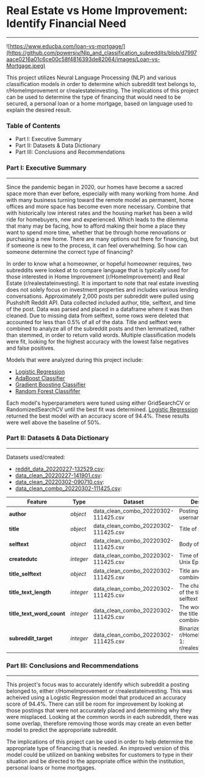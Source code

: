 # Real Estate vs Home Improvement: Identify Financial Need
---

![https://www.educba.com/loan-vs-mortgage/](https://github.com/powersjv/Nlp_and_classification_subreddits/blob/d7997aace0216a01c6ce00c58f4816393de82064/images/Loan-vs-Mortgage.jpeg)

This project utilizes Neural Language Processing (NLP) and various classification models in order to determine which subreddit text belongs to, r/HomeImprovement or r/realestateinvesting. The implications of this project can be used to determine the type of financing that would need to be secured, a personal loan or a home mortgage, based on language used to explain the desired result.

### Table of Contents

- Part I: Executive Summary
- Part II: Datasets & Data Dictionary
- Part III: Conclusions and Recommendations

### Part I: Executive Summary
---
Since the pandemic began in 2020, our homes have become a sacred space more than ever before, especially with many working from home. And with many business turning toward the remote model as permanent, home offices and more space has become even more necessary. Combine that with historically low interest rates and the housing market has been a wild ride for homebuyers, new and experienced. Which leads to the dilemma that many may be facing, how to afford making their home a place they want to spend more time, whether that be through home renovations or purchasing a new home. There are many options out there for financing, but if someone is new to the process, it can feel overwhelming. So how can someone determine the correct type of financing? 

In order to know what a homeowner, or hopeful homeowner requires, two subreddits were looked at to compare language that is typically used for those interested in Home Improvement (r/HomeImprovement) and Real Estate (r/realestateinvesting). It is important to note that real estate investing does not solely focus on investment properties and includes various lending conversations. Approximately 2,000 posts per subreddit were pulled using Pushshift Reddit API.  Data collected included author, title, selftext, and time of the post.  Data was parsed and placed in a dataframe where it was then cleaned. Due to missing data from selftext, some rows were deleted that accounted for less than 0.5% of all of the data. Title and selftext were combined to analyze all of the subreddit posts and then lemmatized, rather than stemmed, in order to return valid words. Multiple classification models were fit, looking for the highest accuracy with the lowest false negatives and false positives. 

Models that were analyzed during this project include:

- [Logistic Regression](https://git.generalassemb.ly/powersjv/project_3/blob/3c22007a7d056a9b89e779dcea1dc88d32454d40/code/03_Models/03_Modeling_Logistic_Combo.ipynb)
- [AdaBoost Classifier](https://git.generalassemb.ly/powersjv/project_3/blob/3c22007a7d056a9b89e779dcea1dc88d32454d40/code/03_Models/03_Modeling_Boosting_Combo.ipynb)
- [Gradient Boosting Classifier](https://git.generalassemb.ly/powersjv/project_3/blob/3c22007a7d056a9b89e779dcea1dc88d32454d40/code/03_Models/03_Modeling_Boosting_Combo.ipynb)
- [Random Forest Classififer ](https://git.generalassemb.ly/powersjv/project_3/blob/3c22007a7d056a9b89e779dcea1dc88d32454d40/code/03_Models/03_Modeling_RandomForest_Combo.ipynb)

Each model's hyperparameters were tuned using either GridSearchCV or RandomizedSearchCV until the best fit was determined. [Logistic Regression](https://git.generalassemb.ly/powersjv/project_3/blob/3c22007a7d056a9b89e779dcea1dc88d32454d40/code/03_Models/03_Modeling_Logistic_Combo.ipynb) returned the best model with an accuracy score of 94.4%.  These results were well above the baseline of 50%. 

### Part II: Datasets & Data Dictionary
---
Datasets used/created:

- [reddit_data_20220227-132529.csv](https://git.generalassemb.ly/powersjv/project_3/blob/3c22007a7d056a9b89e779dcea1dc88d32454d40/data/reddit_data_20220227-132529.csv): 
- [data_clean_20220227-141901.csv](https://git.generalassemb.ly/powersjv/project_3/blob/3c22007a7d056a9b89e779dcea1dc88d32454d40/data/data_clean_20220227-141901.csv):
- [data_clean_20220302-090710.csv](https://git.generalassemb.ly/powersjv/project_3/blob/3c22007a7d056a9b89e779dcea1dc88d32454d40/data/data_clean_20220302-090710.csv):
- [data_clean_combo_20220302-111425.csv](https://git.generalassemb.ly/powersjv/project_3/blob/3c22007a7d056a9b89e779dcea1dc88d32454d40/data/data_clean_combo_20220302-111425.csv): 

|Feature|Type|Dataset|Description|
|---|---|---|---|
|**author**|*object*|data_clean_combo_20220302-111425.csv|Posting author's username.| 
|**title**|*object*|data_clean_combo_20220302-111425.csv|Title of posting.|
|**selftext**|*object*|data_clean_combo_20220302-111425.csv|Body of posting.|
|**createdutc**|*integer*|data_clean_combo_20220302-111425.csv|Time of posting in Unix Epoch.|
|**title_selftext**|*object*|data_clean_combo_20220302-111425.csv|Title and Selftext combined.|
|**title_text_length**|*integer*|data_clean_combo_20220302-111425.csv|The charcter length of the title and selftext combined.|
|**title_text_word_count**|*integer*|data_clean_combo_20220302-111425.csv|The word count of the title and selftext combined.|
|**subreddit_target**|*integer*|data_clean_combo_20220302-111425.csv|Binarized Target: 0: r/HomeImprovement, 1: r/realestateinvesting.|

### Part III: Conclusions and Recommendations
---
This project's focus was to accurately identify which subreddit a posting belonged to, either r/HomeImprovement or r/realestateinvesting. This was acheived using a Logistic Regression model that produced an accuracy score of 94.4%. There can still be room for improvement by looking at those postings that were not accurately placed and determining why they were misplaced. Looking at the common words in each subreddit, there was some overlap, therefore removing those words may create an even better model to predict the approporiate subreddit. 

The implications of this project can be used in order to help determine the appropriate type of financing that is needed. An improved version of this model could be utilized on banking websites for customers to type in their situation and be directed to the appropriate office within the institution, personal loans or home mortgages. 
